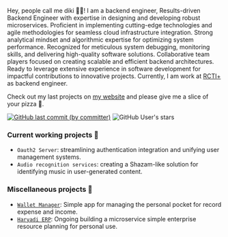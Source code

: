 Hey, people call me diki 👨‍💻! I am a backend engineer, Results-driven Backend Engineer with expertise in designing and developing robust microservices. Proficient in implementing cutting-edge technologies and agile methodologies for seamless cloud infrastructure integration. Strong analytical mindset and algorithmic expertise for optimizing system performance. Recognized for meticulous system debugging, monitoring skills, and delivering high-quality software solutions. Collaborative team players focused on creating scalable and efficient backend architectures. Ready to leverage extensive experience in software development for impactful contributions to innovative projects. Currently, I am work at [RCTI+](https://www.rctiplus.com/tv/rcti) as backend engineer.
 
Check out my last projects on [my website](https://jacksalici.com) and please give me a slice of your pizza 🍕.

<a href="https://diki.haryadi.my.id"><img alt="GitHub last commit (by committer)" src="https://img.shields.io/github/last-commit/dikiharyadi19/dikiharyadi19.github.io?style=flat&label=Website%20updated:&labelColor=gray&color=blue&link=https%3A%2F%2Fdiki.haryadi.my.id"></a>
![GitHub User's stars](https://img.shields.io/github/stars/dikiharyadi19?affiliations=OWNER%2CCOLLABORATOR%2CORGANIZATION_MEMBER&label=Total%20star%20earned:&color=red)


### Current working projects 🌵
- `Oauth2 Server`: streamlining authentication integration and unifying user management systems.
- `Audio recognition services`: creating a Shazam-like solution for identifying music in user-generated content.

### Miscellaneous projects 🧰
- [`Wallet Manager`](https://github.com/dikiharyadi19/haryadi-wallet): Simple app for managing the personal pocket for record expense and income.
- [`Haryadi ERP`](https://github.com/dikiharyadi19/haryadi-erp): Ongoing building a microservice simple enterprise resource planning for personal use.